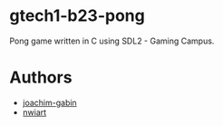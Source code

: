 # gtech1-b23-pong
Pong game written in C using SDL2 - Gaming Campus.

# Authors
- [joachim-gabin](https://github.com/joachim-gabin)
- [nwiart](https://github.com/nwiart)
